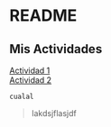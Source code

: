 
# README  
## Mis Actividades  
[Actividad 1](Actividad1.md)  
[Actividad 2](Actividad2.md)  
```
cualal
```
> lakdsjflasjdf
